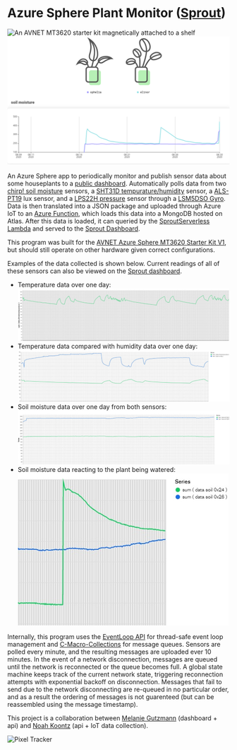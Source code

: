 # Azure Sphere Plant Monitor ([Sprout](https://mirrorkey.dev/Sprout))

![An AVNET MT3620 starter kit magnetically attached to a shelf](./readme/plantconnection.jpg)
![Sprout dashboard showing soil moisture data](./readme/plant_graph.png)

An Azure Sphere app to periodically monitor and publish sensor data about some houseplants to a [public dashboard](https://mirrorkey.dev/Sprout). Automatically polls data from two [chirp! soil moisture](https://github.com/Miceuz/i2c-moisture-sensor) sensors, a [SHT31D tempurature/humidity](https://www.adafruit.com/product/2857) sensor, a [ALS-PT19](https://cdn.sparkfun.com/assets/b/e/c/3/d/ALS-PT19_DS.pdf) lux sensor, and a [LPS22H pressure](https://www.st.com/en/mems-and-sensors/lps22hb.html) sensor through a [LSM5DSO Gyro](https://www.st.com/en/mems-and-sensors/lsm6dso.html). Data is then translated into a JSON package and uploaded through Azure IoT to an [Azure Function](https://github.com/prototypicalpro/LambdaWorkspace/tree/master/azureplant), which loads this data into a MongoDB hosted on Atlas. After this data is loaded, it can queried by the [SproutServerless Lambda](https://github.com/mirrorkeydev/SproutServerless) and served to the [Sprout Dashboard](https://github.com/mirrorkeydev/Sprout). 

This program was built for the [AVNET Azure Sphere MT3620 Starter Kit V1](https://www.avnet.com/shop/us/products/avnet-engineering-services/aes-ms-mt3620-sk-g-3074457345636825680/), but should still operate on other hardware given correct configurations.

Examples of the data collected is shown below. Current readings of all of these sensors can also be viewed on the [Sprout dashboard](https://mirrorkey.dev/Sprout).
 * Temperature data over one day: ![Graph of tempurature data logged using this project over a two week period](./readme/temp.jpg)
 * Temperature data compared with humidity data over one day: ![Graph of temperature and humidity data logged using this project over a two week period](./readme/temp_and_humid.jpg)
 * Soil moisture data over one day from both sensors: ![Graph of soil moisture data logged using this project over a two week period](./readme/soil_passive.jpg)
 * Soil moisture data reacting to the plant being watered: ![Graph of soil moisture data logged using this project over a short period, showing a large spike in one of the sensors readings](readme/soil_water.jpg)

Internally, this program uses the [EventLoop API](https://docs.microsoft.com/en-us/azure-sphere/reference/applibs-reference/applibs-eventloop/eventloop-overview) for thread-safe event loop management and [C-Macro-Collections](https://github.com/LeoVen/C-Macro-Collections) for message queues. Sensors are polled every minute, and the resulting messages are uploaded ever 10 minutes. In the event of a network disconnection, messages are queued until the network is reconnected or the queue becomes full. A global state machine keeps track of the current network state, triggering reconnection attempts with exponential backoff on disconnection. Messages that fail to send due to the network disconnecting are re-queued in no particular order, and as a result the ordering of messages is not guarenteed (but can be reassembled using the message timestamp). 

This project is a collaboration between [Melanie Gutzmann](https://github.com/mirrorkeydev) (dashboard + api) and [Noah Koontz](https://github.com/prototypicalpro) (api + IoT data collection).

![Pixel Tracker](https://track.prototypical.pro?source=github&repo=AzureSpherePlantMonitor)